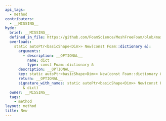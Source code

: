 ```yaml
---
api_tags:
  - method
contributors:
  - __MISSING__
hyde:
  brief: __MISSING__
  defined_in_file: https://github.com/FoamScience/MeshFreeFoam/blob/master/src/meshfree/https:/github.com/FoamScience/MeshFreeFoam/blob/master/src/meshfree/https:/github.com/FoamScience/MeshFreeFoam/blob/master/src/meshfree/https:/github.com/FoamScience/MeshFreeFoam/blob/master/src/meshfree/https:/github.com/FoamScience/MeshFreeFoam/blob/master/src/meshfree/https:/github.com/FoamScience/MeshFreeFoam/blob/master/src/meshfree/https:/github.com/FoamScience/MeshFreeFoam/blob/master/src/meshfree/https:/github.com/FoamScience/MeshFreeFoam/blob/master/src/meshfree/shapes/basicShape/basicShape.H
  overloads:
    static autoPtr<basicShape<Dim>> New(const Foam::dictionary &):
      arguments:
        - description: __OPTIONAL__
          name: dict
          type: const Foam::dictionary &
      description: __OPTIONAL__
      key: static autoPtr<basicShape<Dim>> New(const Foam::dictionary &)
      return: __OPTIONAL__
      signature_with_names: static autoPtr<basicShape<Dim>> New(const Foam::dictionary
        & dict)
  owner: __MISSING__
  tags:
    - method
layout: method
title: New
---
```

